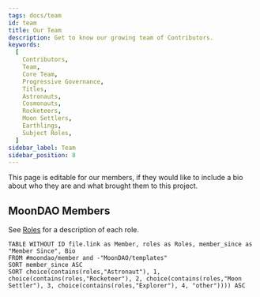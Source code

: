 ```yaml
---
tags: docs/team
id: team
title: Our Team
description: Get to know our growing team of Contributors.
keywords:
  [
    Contributors,
    Team,
    Core Team,
    Progressive Governance,
    Titles,
    Astronauts,
    Cosmonauts,
    Rocketeers,
    Moon Settlers,
    Earthlings,
    Subject Roles,
  ]
sidebar_label: Team
sidebar_position: 8
---
```

This page is editable for our members, if they would like to include a bio about who they are and what brought them to this project.

## MoonDAO Members
See [Roles](Roles.md) for a description of each role.

```dataview
TABLE WITHOUT ID file.link as Member, roles as Roles, member_since as "Member Since", Bio
FROM #moondao/member and -"MoonDAO/templates"
SORT member_since ASC
SORT choice(contains(roles,"Astronaut"), 1, choice(contains(roles,"Rocketeer"), 2, choice(contains(roles,"Moon Settler"), 3, choice(contains(roles,"Explorer"), 4, "other")))) ASC
```
